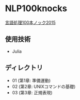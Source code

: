 # NLP100knocks

[言語処理100本ノック2015](http://www.cl.ecei.tohoku.ac.jp/nlp100/)

## 使用技術

- Julia

## ディレクトリ

- 01 (第1章: 準備運動)
- 02 (第2章: UNIXコマンドの基礎)
- 03 (第3章: 正規表現)

